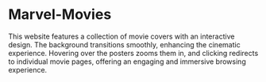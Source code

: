 # Marvel-Movies
This website features a collection of movie covers with an interactive design. The background transitions smoothly, enhancing the cinematic experience. Hovering over the posters zooms them in, and clicking redirects to individual movie pages, offering an engaging and immersive browsing experience.
